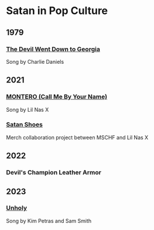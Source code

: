 # Satan in Pop Culture

## 1979

### [The Devil Went Down to Georgia](./the-devil-went-down-to-georgia.md)

Song by Charlie Daniels

## 2021

### [MONTERO (Call Me By Your Name)](./montero.md)

Song by Lil Nas X

### [Satan Shoes](./satan-shoes)

Merch collaboration project between MSCHF and Lil Nas X

## 2022

### Devil's Champion Leather Armor

## 2023

### [Unholy](./unholy)

Song by Kim Petras and Sam Smith
